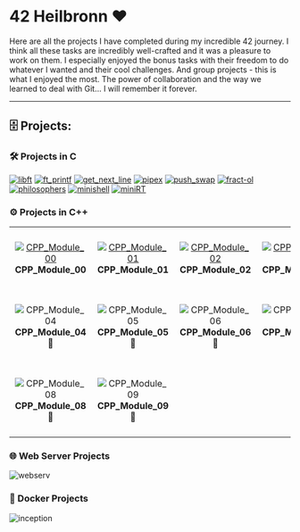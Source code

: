 # 42 Heilbronn ❤️

Here are all the projects I have completed during my incredible 42 journey. I think all these tasks are incredibly well-crafted and it was a pleasure to work on them. I especially enjoyed the bonus tasks with their freedom to do whatever I wanted and their cool challenges. And group projects - this is what I enjoyed the most. The power of collaboration and the way we learned to deal with Git... I will remember it forever.

---
## :file_cabinet: Projects:

### :hammer_and_wrench: Projects in C

[![libft](https://github.com/Grihladin/42-project-badges/blob/main/badges/libfte.png)](https://github.com/Grihladin/42HN-Libft)
[![ft_printf](https://github.com/Grihladin/42-project-badges/blob/main/badges/ft_printfe.png)](https://github.com/Grihladin/42HN-ft_printf)
[![get_next_line](https://github.com/Grihladin/42-project-badges/blob/main/badges/get_next_linee.png)](https://github.com/Grihladin/42HN-get_next_line)
[![pipex](https://github.com/Grihladin/42-project-badges/blob/main/badges/pipexe.png)](https://github.com/Grihladin/42HN-pipex)
[![push_swap](https://github.com/Grihladin/42-project-badges/blob/main/badges/push_swape.png)](https://github.com/Grihladin/42HN-push_swap)
[![fract-ol](https://github.com/Grihladin/42-project-badges/blob/main/badges/fract-ole.png)](https://github.com/Grihladin/42HN-fractal)
[![philosophers](https://github.com/Grihladin/42-project-badges/blob/main/badges/philosopherse.png)](https://github.com/Grihladin/42HN-philosophers)
[![minishell](https://github.com/Grihladin/42-project-badges/blob/main/badges/minishelle.png)](https://github.com/Grihladin/42HN-minishell)
[![miniRT](https://github.com/Grihladin/42-project-badges/blob/main/badges/minirte.png)](https://github.com/Grihladin/42HN-miniRT)

### :gear: Projects in C++

<table style="border: none; border-collapse: collapse;">
<tr style="border: none;">
<td align="center" style="border: none; padding: 10px;">

[![CPP_Module_00](https://github.com/Grihladin/42-project-badges/blob/main/badges/cppe.png)](https://github.com/Grihladin/42HN-CPP_Module_00)<br>**CPP_Module_00**

</td>
<td align="center" style="border: none; padding: 10px;">

[![CPP_Module_01](https://github.com/Grihladin/42-project-badges/blob/main/badges/cppe.png)](https://github.com/Grihladin/42HN-CPP_Module_01)<br>**CPP_Module_01**

</td>
<td align="center" style="border: none; padding: 10px;">

[![CPP_Module_02](https://github.com/Grihladin/42-project-badges/blob/main/badges/cppe.png)](https://github.com/Grihladin/42HN-CPP_Module_02)<br>**CPP_Module_02**

</td>
<td align="center" style="border: none; padding: 10px;">

[![CPP_Module_03](https://github.com/Grihladin/42-project-badges/blob/main/badges/cppe.png)](https://github.com/Grihladin/42HN-CPP_Module_03)<br>**CPP_Module_03**

</td>
</tr>
<tr style="border: none;">
<td align="center" style="border: none; padding: 10px;">

![CPP_Module_04](https://github.com/Grihladin/42-project-badges/blob/main/badges/cppe.png)<br>**CPP_Module_04** 🚧

</td>
<td align="center" style="border: none; padding: 10px;">

![CPP_Module_05](https://github.com/Grihladin/42-project-badges/blob/main/badges/cppe.png)<br>**CPP_Module_05** 📅

</td>
<td align="center" style="border: none; padding: 10px;">

![CPP_Module_06](https://github.com/Grihladin/42-project-badges/blob/main/badges/cppe.png)<br>**CPP_Module_06** 📅

</td>
<td align="center" style="border: none; padding: 10px;">

![CPP_Module_07](https://github.com/Grihladin/42-project-badges/blob/main/badges/cppe.png)<br>**CPP_Module_07** 📅

</td>
</tr>
<tr style="border: none;">
<td align="center" style="border: none; padding: 10px;">

![CPP_Module_08](https://github.com/Grihladin/42-project-badges/blob/main/badges/cppe.png)<br>**CPP_Module_08** 📅

</td>
<td align="center" style="border: none; padding: 10px;">

![CPP_Module_09](https://github.com/Grihladin/42-project-badges/blob/main/badges/cppe.png)<br>**CPP_Module_09** 📅

</td>
<td align="center" style="border: none; padding: 10px;">

</td>
<td align="center" style="border: none; padding: 10px;">

</td>
</tr>
</table>

### :globe_with_meridians: Web Server Projects

![webserv](https://github.com/Grihladin/42-project-badges/blob/main/badges/webserve.png)

### :whale: Docker Projects

![inception](https://github.com/Grihladin/42-project-badges/blob/main/badges/inceptione.png)

